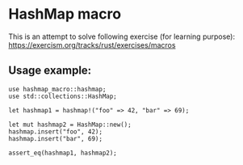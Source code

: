# HashMap macro

This is an attempt to solve following exercise (for learning purpose):
https://exercism.org/tracks/rust/exercises/macros

## Usage example:
```
use hashmap_macro::hashmap;
use std::collections::HashMap;

let hashmap1 = hashmap!("foo" => 42, "bar" => 69);

let mut hashmap2 = HashMap::new();
hashmap.insert("foo", 42);
hashmap.insert("bar", 69);

assert_eq(hashmap1, hashmap2);
```
